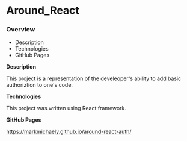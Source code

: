 # Around_React

### Overview

- Description
- Technologies
- GitHub Pages

**Description**

This project is a representation of the develeoper's ability to add basic authoriztion to one's code.

**Technologies**

This project was written using React framework.

**GitHub Pages**

https://markmichaely.github.io/around-react-auth/
